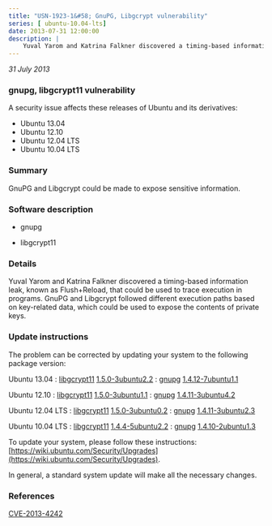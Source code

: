 ```yaml
---
title: "USN-1923-1&#58; GnuPG, Libgcrypt vulnerability"
series: [ ubuntu-10.04-lts]
date: 2013-07-31 12:00:00
description: |
    Yuval Yarom and Katrina Falkner discovered a timing-based information leak, known as Flush+Reload, that could be used to trace execution in programs. GnuPG and Libgcrypt followed different execution paths based on key-related data, which could be used to expose the contents of private keys. 
--- 
```

 
 

*31 July 2013*

### gnupg, libgcrypt11 vulnerability

A security issue affects these releases of Ubuntu and its derivatives:

* Ubuntu 13.04
* Ubuntu 12.10
* Ubuntu 12.04 LTS
* Ubuntu 10.04 LTS

### Summary

GnuPG and Libgcrypt could be made to expose sensitive information. 

### Software description

* gnupg 

* libgcrypt11 

### Details

Yuval Yarom and Katrina Falkner discovered a timing-based information leak, known as Flush+Reload, that could be used to trace execution in programs. GnuPG and Libgcrypt followed different execution paths based on key-related data, which could be used to expose the contents of private keys. 

### Update instructions

The problem can be corrected by updating your system to the following package version:

Ubuntu 13.04
 : [libgcrypt11](https://launchpad.net/ubuntu/+source/libgcrypt11) <span> [1.5.0-3ubuntu2.2](https://launchpad.net/ubuntu/+source/libgcrypt11/1.5.0-3ubuntu2.2) </span> 
 : [gnupg](https://launchpad.net/ubuntu/+source/gnupg) <span> [1.4.12-7ubuntu1.1](https://launchpad.net/ubuntu/+source/gnupg/1.4.12-7ubuntu1.1) </span> 

Ubuntu 12.10
 : [libgcrypt11](https://launchpad.net/ubuntu/+source/libgcrypt11) <span> [1.5.0-3ubuntu1.1](https://launchpad.net/ubuntu/+source/libgcrypt11/1.5.0-3ubuntu1.1) </span> 
 : [gnupg](https://launchpad.net/ubuntu/+source/gnupg) <span> [1.4.11-3ubuntu4.2](https://launchpad.net/ubuntu/+source/gnupg/1.4.11-3ubuntu4.2) </span> 

Ubuntu 12.04 LTS
 : [libgcrypt11](https://launchpad.net/ubuntu/+source/libgcrypt11) <span> [1.5.0-3ubuntu0.2](https://launchpad.net/ubuntu/+source/libgcrypt11/1.5.0-3ubuntu0.2) </span> 
 : [gnupg](https://launchpad.net/ubuntu/+source/gnupg) <span> [1.4.11-3ubuntu2.3](https://launchpad.net/ubuntu/+source/gnupg/1.4.11-3ubuntu2.3) </span> 

Ubuntu 10.04 LTS
 : [libgcrypt11](https://launchpad.net/ubuntu/+source/libgcrypt11) <span> [1.4.4-5ubuntu2.2](https://launchpad.net/ubuntu/+source/libgcrypt11/1.4.4-5ubuntu2.2) </span> 
 : [gnupg](https://launchpad.net/ubuntu/+source/gnupg) <span> [1.4.10-2ubuntu1.3](https://launchpad.net/ubuntu/+source/gnupg/1.4.10-2ubuntu1.3) </span> 

To update your system, please follow these instructions: [https://wiki.ubuntu.com/Security/Upgrades](https://wiki.ubuntu.com/Security/Upgrades).

In general, a standard system update will make all the necessary changes. 

### References

 
 [CVE-2013-4242](http://people.ubuntu.com/~ubuntu-security/cve/CVE-2013-4242)
 

